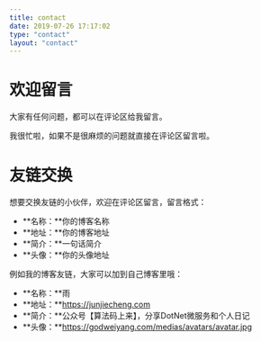 ```yaml
---
title: contact
date: 2019-07-26 17:17:02
type: "contact"
layout: "contact"
---
```

# 欢迎留言

大家有任何问题，都可以在评论区给我留言。

我很忙啦，如果不是很麻烦的问题就直接在评论区留言啦。

# 友链交换

想要交换友链的小伙伴，欢迎在评论区留言，留言格式：

* **名称：**你的博客名称
* **地址：**你的博客地址
* **简介：**一句话简介
* **头像：**你的头像地址

例如我的博客友链，大家可以加到自己博客里哦：

* **名称：**雨
* **地址：**https://junjiecheng.com
* **简介：**公众号【算法码上来】，分享DotNet微服务和个人日记
* **头像：**https://godweiyang.com/medias/avatars/avatar.jpg

